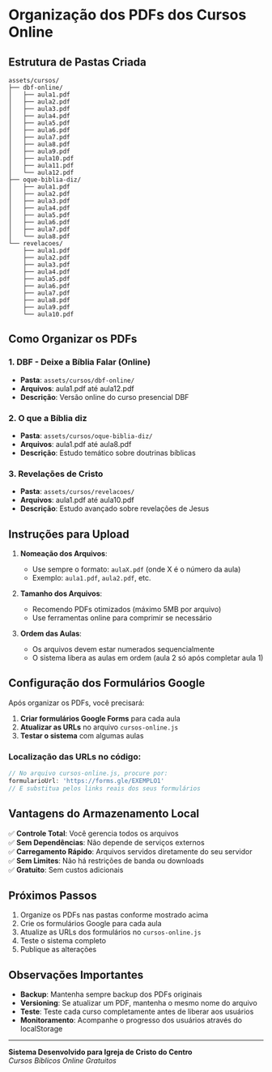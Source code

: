 # Organização dos PDFs dos Cursos Online

## Estrutura de Pastas Criada

```
assets/cursos/
├── dbf-online/
│   ├── aula1.pdf
│   ├── aula2.pdf
│   ├── aula3.pdf
│   ├── aula4.pdf
│   ├── aula5.pdf
│   ├── aula6.pdf
│   ├── aula7.pdf
│   ├── aula8.pdf
│   ├── aula9.pdf
│   ├── aula10.pdf
│   ├── aula11.pdf
│   └── aula12.pdf
├── oque-biblia-diz/
│   ├── aula1.pdf
│   ├── aula2.pdf
│   ├── aula3.pdf
│   ├── aula4.pdf
│   ├── aula5.pdf
│   ├── aula6.pdf
│   ├── aula7.pdf
│   └── aula8.pdf
└── revelacoes/
    ├── aula1.pdf
    ├── aula2.pdf
    ├── aula3.pdf
    ├── aula4.pdf
    ├── aula5.pdf
    ├── aula6.pdf
    ├── aula7.pdf
    ├── aula8.pdf
    ├── aula9.pdf
    └── aula10.pdf
```

## Como Organizar os PDFs

### 1. DBF - Deixe a Bíblia Falar (Online)
- **Pasta**: `assets/cursos/dbf-online/`
- **Arquivos**: aula1.pdf até aula12.pdf
- **Descrição**: Versão online do curso presencial DBF

### 2. O que a Bíblia diz
- **Pasta**: `assets/cursos/oque-biblia-diz/`
- **Arquivos**: aula1.pdf até aula8.pdf
- **Descrição**: Estudo temático sobre doutrinas bíblicas

### 3. Revelações de Cristo
- **Pasta**: `assets/cursos/revelacoes/`
- **Arquivos**: aula1.pdf até aula10.pdf
- **Descrição**: Estudo avançado sobre revelações de Jesus

## Instruções para Upload

1. **Nomeação dos Arquivos**:
   - Use sempre o formato: `aulaX.pdf` (onde X é o número da aula)
   - Exemplo: `aula1.pdf`, `aula2.pdf`, etc.

2. **Tamanho dos Arquivos**:
   - Recomendo PDFs otimizados (máximo 5MB por arquivo)
   - Use ferramentas online para comprimir se necessário

3. **Ordem das Aulas**:
   - Os arquivos devem estar numerados sequencialmente
   - O sistema libera as aulas em ordem (aula 2 só após completar aula 1)

## Configuração dos Formulários Google

Após organizar os PDFs, você precisará:

1. **Criar formulários Google Forms** para cada aula
2. **Atualizar as URLs** no arquivo `cursos-online.js`
3. **Testar o sistema** com algumas aulas

### Localização das URLs no código:
```javascript
// No arquivo cursos-online.js, procure por:
formularioUrl: 'https://forms.gle/EXEMPLO1'
// E substitua pelos links reais dos seus formulários
```

## Vantagens do Armazenamento Local

✅ **Controle Total**: Você gerencia todos os arquivos  
✅ **Sem Dependências**: Não depende de serviços externos  
✅ **Carregamento Rápido**: Arquivos servidos diretamente do seu servidor  
✅ **Sem Limites**: Não há restrições de banda ou downloads  
✅ **Gratuito**: Sem custos adicionais  

## Próximos Passos

1. Organize os PDFs nas pastas conforme mostrado acima
2. Crie os formulários Google para cada aula
3. Atualize as URLs dos formulários no `cursos-online.js`
4. Teste o sistema completo
5. Publique as alterações

## Observações Importantes

- **Backup**: Mantenha sempre backup dos PDFs originais
- **Versioning**: Se atualizar um PDF, mantenha o mesmo nome do arquivo
- **Teste**: Teste cada curso completamente antes de liberar aos usuários
- **Monitoramento**: Acompanhe o progresso dos usuários através do localStorage

---

**Sistema Desenvolvido para Igreja de Cristo do Centro**  
*Cursos Bíblicos Online Gratuitos*